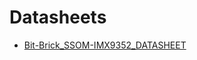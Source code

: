 # Datasheets

- [Bit-Brick_SSOM-IMX9352_DATASHEET](https://github.com/bit-brick/datasheets/blob/main/SSOM-IMX9352/Bit-Brick_SSOM-IMX9352_DATASHEET.pdf)

